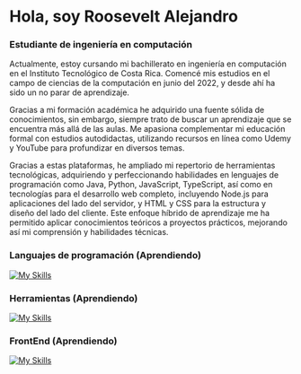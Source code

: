 <h1 align="left">Hola, soy Roosevelt Alejandro</h1>
<h3 align="left">Estudiante de ingeniería en computación</h3>




Actualmente, estoy cursando mi bachillerato en ingeniería en computación en el Instituto Tecnológico de Costa Rica.
Comencé mis estudios en el campo de ciencias de la computación en junio del 2022, y desde ahí ha sido un no parar de aprendizaje.

Gracias a mi formación académica he adquirido una fuente sólida de conocimientos, sin embargo, siempre trato de buscar un aprendizaje que se encuentra más allá de las aulas. Me apasiona complementar mi educación formal con estudios autodidactas, utilizando recursos en línea como Udemy y YouTube para profundizar en diversos temas.

Gracias a estas plataformas, he ampliado mi repertorio de herramientas tecnológicas, adquiriendo y perfeccionando habilidades en lenguajes de programación como Java, Python, JavaScript, TypeScript, así como en tecnologías para el desarrollo web completo, incluyendo Node.js para aplicaciones del lado del servidor, y HTML y CSS para la estructura y diseño del lado del cliente. Este enfoque híbrido de aprendizaje me ha permitido aplicar conocimientos teóricos a proyectos prácticos, mejorando así mi comprensión y habilidades técnicas.



<h3 align="left">Languajes de programación (Aprendiendo) </h3>

[![My Skills](https://skillicons.dev/icons?i=cpp,py,java,javascript,typescript)](https://skillicons.dev)

<h3 align="left">Herramientas (Aprendiendo) </h3>

[![My Skills](https://skillicons.dev/icons?i=linux,ubuntu,windows,idea,pycharm,vscode,nodejs,mysql,latex,figma,notion)](https://skillicons.dev)

<h3 align="left">FrontEnd (Aprendiendo) </h3>

[![My Skills](https://skillicons.dev/icons?i=html,css,react)](https://skillicons.dev)


